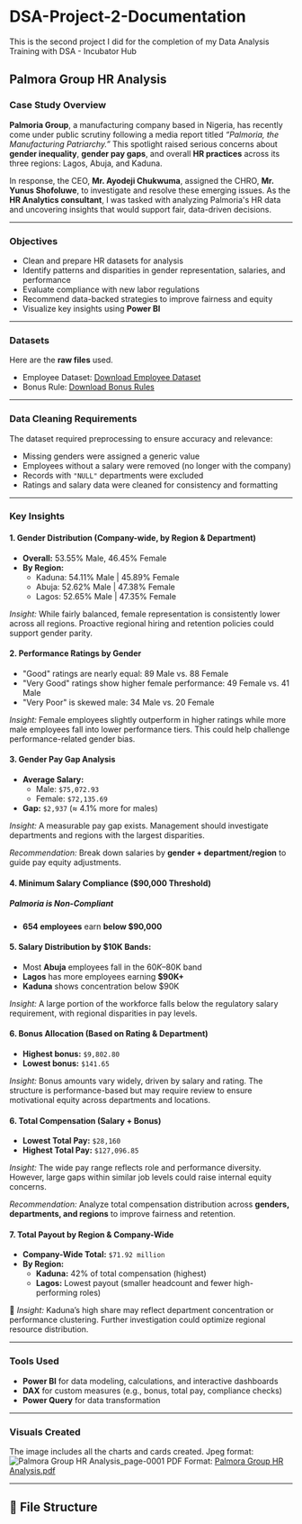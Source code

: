 # DSA-Project-2-Documentation
This is the second project I did for the completion of my Data Analysis Training with DSA - Incubator Hub

## Palmora Group HR Analysis

### Case Study Overview

**Palmoria Group**, a manufacturing company based in Nigeria, has recently come under public scrutiny following a media report titled *“Palmoria, the Manufacturing Patriarchy.”* This spotlight raised serious concerns about **gender inequality**, **gender pay gaps**, and overall **HR practices** across its three regions: Lagos, Abuja, and Kaduna.

In response, the CEO, **Mr. Ayodeji Chukwuma**, assigned the CHRO, **Mr. Yunus Shofoluwe**, to investigate and resolve these emerging issues. As the **HR Analytics consultant**, I was tasked with analyzing Palmoria's HR data and uncovering insights that would support fair, data-driven decisions.

---

### Objectives
- Clean and prepare HR datasets for analysis
- Identify patterns and disparities in gender representation, salaries, and performance
- Evaluate compliance with new labor regulations
- Recommend data-backed strategies to improve fairness and equity
- Visualize key insights using **Power BI**

---
### Datasets 
Here are the **raw files** used.

- Employee Dataset: [Download Employee Dataset](./Palmoria%20Group%20emp-data.csv)
- Bonus Rule: [Download Bonus Rules](./Palmoria%20Group%20Bonus%20Rules.xlsx)


---

### Data Cleaning Requirements
The dataset required preprocessing to ensure accuracy and relevance:
- Missing genders were assigned a generic value
- Employees without a salary were removed (no longer with the company)
- Records with `"NULL"` departments were excluded
- Ratings and salary data were cleaned for consistency and formatting

---

### Key Insights

#### 1. Gender Distribution (Company-wide, by Region & Department)
- **Overall:** 53.55% Male, 46.45% Female
- **By Region:**
  - Kaduna: 54.11% Male | 45.89% Female
  - Abuja: 52.62% Male | 47.38% Female
  - Lagos: 52.65% Male | 47.35% Female

*Insight:* While fairly balanced, female representation is consistently lower across all regions. Proactive regional hiring and retention policies could support gender parity.


#### 2. Performance Ratings by Gender
- "Good" ratings are nearly equal: 89 Male vs. 88 Female
- "Very Good" ratings show higher female performance: 49 Female vs. 41 Male
- "Very Poor" is skewed male: 34 Male vs. 20 Female

*Insight:* Female employees slightly outperform in higher ratings while more male employees fall into lower performance tiers. This could help challenge performance-related gender bias.


#### 3. Gender Pay Gap Analysis
- **Average Salary:**
  - Male: `$75,072.93`
  - Female: `$72,135.69`
- **Gap:** `$2,937` (≈ 4.1% more for males)

*Insight:* A measurable pay gap exists. Management should investigate departments and regions with the largest disparities.

*Recommendation:* Break down salaries by **gender + department/region** to guide pay equity adjustments.


#### 4. Minimum Salary Compliance ($90,000 Threshold)
##### **Palmoria is Non-Compliant**
- **654 employees** earn **below $90,000**

#### 5. Salary Distribution by $10K Bands:
- Most **Abuja** employees fall in the $60K–$80K band
- **Lagos** has more employees earning **$90K+**
- **Kaduna** shows concentration below $90K

*Insight:* A large portion of the workforce falls below the regulatory salary requirement, with regional disparities in pay levels.


#### 6. Bonus Allocation (Based on Rating & Department)
- **Highest bonus:** `$9,802.80`
- **Lowest bonus:** `$141.65`

*Insight:* Bonus amounts vary widely, driven by salary and rating. The structure is performance-based but may require review to ensure motivational equity across departments and locations.


#### 6. Total Compensation (Salary + Bonus)
- **Lowest Total Pay:** `$28,160`
- **Highest Total Pay:** `$127,096.85`

*Insight:* The wide pay range reflects role and performance diversity. However, large gaps within similar job levels could raise internal equity concerns.

*Recommendation:* Analyze total compensation distribution across **genders, departments, and regions** to improve fairness and retention.


#### 7. Total Payout by Region & Company-Wide
- **Company-Wide Total:** `$71.92 million`
- **By Region:**
  - **Kaduna:** 42% of total compensation (highest)
  - **Lagos:** Lowest payout (smaller headcount and fewer high-performing roles)

📌 *Insight:* Kaduna’s high share may reflect department concentration or performance clustering. Further investigation could optimize regional resource distribution.

---

### Tools Used
- **Power BI** for data modeling, calculations, and interactive dashboards
- **DAX** for custom measures (e.g., bonus, total pay, compliance checks)
- **Power Query** for data transformation

---

### Visuals Created
The image includes all the charts and cards created.
Jpeg format: ![Palmora Group HR Analysis_page-0001](https://github.com/user-attachments/assets/442e652e-95fa-4218-bf0b-b6d9340fba75)
PDF Format: [Palmora Group HR Analysis.pdf](https://github.com/user-attachments/files/21091488/Palmora.Group.HR.Analysis.pdf)

---

## 📁 File Structure
